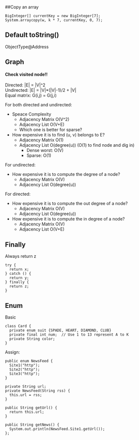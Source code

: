 ##Copy an array
```
BigInteger[] currentKey = new BigInteger[7];
System.arraycopy(w, k * 7, currentKey, 0, 7);
```

## Default toString()  
ObjectType@Address  

## Graph
#### Check visited node!!

Directed: |E| = |V|^2  
Undirected: |E| = |V|*(|V|-1)/2 + |V|  
Equal matrix: G(i,j) = G(j,i)  

For both directed and undirected:  
* Speace Complexity    
  * Adjacency Matrix O(V^2)   
  * Adjacency List O(V+E)  
  * Which one is better for sparse?  
* How expensive it is to find (u, v) belongs to E?  
  * Adjacency Matrix O(1)  
  * Adjacency List O(degree(u)) (O(1) to find node and dig in)  
    * Dense worst: O(V)  
    * Sparse: O(1)  

For undirected:  
* How expensive it is to compute the degree of a node?  
  * Adjacency Matrix O(V)   
  * Adjacency List O(degree(u))    

For directed:  
* How expensive it is to compute the out degree of a node?  
  * Adjacency Matrix O(V)   
  * Adjacency List O(degree(u))    
* How expensive it is to compute the in degree of a node?  
  * Adjacency Matrix O(V)   
  * Adjacency List O(V+E)    

## Finally
Always return z  
```
try {
  return x;
} catch () {
  return y;
} finally {
  return z;
}
```
## Enum
Basic   
```
class Card {
  private enum suit {SPADE, HEART, DIAMOND, CLUB}
  private final int num;  // Use 1 to 13 represent A to K
  private String color;
}
```
Assign:  
```
public enum NewsFeed {
  Site1("http");
  Site2("http");
  Site3("http");
}

private String url;
private NewsFeed(String rss) {
  this.url = rss;
}

public String getUrl() {
  return this.url;
}

public String getNews() {
  System.out.println(NewsFeed.Site1.getUrl());
};
```
